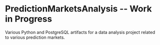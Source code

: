 # PredictionMarketsAnalysis -- Work in Progress
Various Python and PostgreSQL artifacts for a data analysis project related to various prediction markets.
